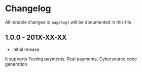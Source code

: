 # Changelog

All notable changes to `pagalogt` will be documented in this file

## 1.0.0 - 201X-XX-XX

- initial release

It supports Testing payments, Real payments, Cybersource code generation.
